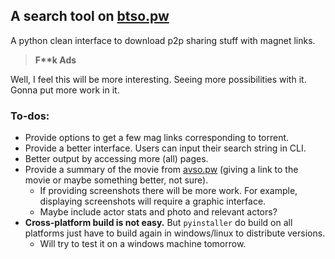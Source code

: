 ## A search tool on [btso.pw](https://btso.pw)

A python clean interface to download p2p sharing stuff with magnet links. 

> **F\*\*k Ads** 

Well, I feel this will be more interesting. Seeing more possibilities with it. Gonna put more work in it.

### To-dos:

- Provide options to get a few mag links corresponding to torrent.
- Provide a better interface. Users can input their search string in CLI.
- Better output by accessing more (all) pages.
- Provide a summary of the movie from [avso.pw](www.avso.pw) (giving a link to the movie or maybe something better, not sure).
  - If providing screenshots there will be more work. For example, displaying screenshots will require a graphic interface.
  - Maybe include actor stats and photo and relevant actors?
- **Cross-platform build is not easy.** But `pyinstaller` do build on all platforms just have to build again in windows/linux to distribute versions.
  - Will try to test it on a windows machine tomorrow.


